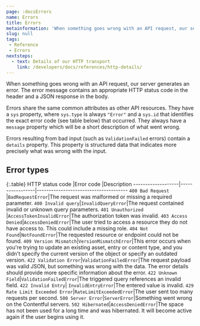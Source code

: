 ```yaml
---
page: :docsErrors
name: Errors
title: Errors
metainformation: 'When something goes wrong with an API request, our server generates an error. The error message contains an appropriate HTTP status code in the header and a JSON response in the body.'
slug: null
tags:
 - Reference
 - Errors
nextsteps:
  - text: Details of our HTTP transport
    link: /developers/docs/references/http-details/
---
```


When something goes wrong with an API request, our server generates an error. The error message contains an appropriate HTTP status code in the header and a JSON response in the body.

Errors share the same common attributes as other API resources. They have a `sys` property, where `sys.type` is always `"Error"` and a `sys.id` that identifies the exact error code (see table below) that occurred. They always have a `message` property which will be a short description of what went wrong.

Errors resulting from bad input (such as `ValidationFailed` errors) contain a `details` property. This property is structured data that indicates more precisely what was wrong with the input.

## Error types

{:.table}
HTTP status code |Error code |Description
-------------------|-----------------|--------------------------------------
`400 Bad Request` |`BadRequestError`|The request was malformed or missing a required parameter.
`400 Invalid query`|`InvalidQueryError`|The request contained invalid or unknown query parameters.
`401 Unauthorized` |`AccessTokenInvalidError`|The authorization token was invalid.
`403 Access Denied`|`AccessDeniedError`|The user tried to access a resource they do not have access to. This could include a missing role.
`404 Not Found`|`NotFoundError`|The requested resource or endpoint could not be found.
`409 Version Mismatch`|`VersionMismatchError`|This error occurs when you're trying to update an existing asset, entry or content type, and you didn't specify the current version of the object or specify an outdated version.
`422 Validation Error`|`ValidationFailedError`|The request payload was valid JSON, but something was wrong with the data. The error details should provide more specific information about the error.
`422 Unknown Field`|`ValidationFailedError`|The triggered query references an invalid field.
`422 Invalid Entry`| `InvalidEntryError`|The entered value is invalid.
`429 Rate Limit Exceeded Error`|`RateLimitExceededError`|The user sent too many requests per second.
`500 Server Error`|`ServerError`|Something went wrong on the Contentful servers.
`502 Hibernated`|`AccessDeniedError`|The space has not been used for a long time and was hibernated. It will become active again if the user begins using it.
